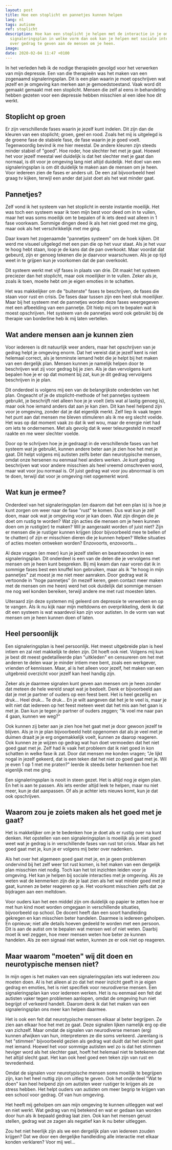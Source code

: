 ```yaml
---
layout: post
title: Hoe een stoplicht en pannetjes kunnen helpen
lang: nl
tags: autisme
ref: stoplicht
description: Hoe kan een stoplicht je helpen met de interactie in je omgeving. Een
  signaleringsplan in welke vorm dan ook kan je helpen met sociale interactie en uitleg
  over gedrag te geven aan de mensen om je heen.
image:
date: 2020-02-04 11:47 +0100
---
```

In het verleden heb ik de nodige therapieën gevolgd voor het verwerken van mijn depressie. Een van die therapieën was het maken van een zogenaamd signaleringsplan. Dit is een plan waarin je moet opschrijven wat jezelf en je omgeving kan merken aan je gemoedstoestand. Vaak word dit gemaakt gemaakt met een stoplicht. Mensen die zelf al eens in behandeling hebben gezeten voor een depressie hebben misschien al een idee hoe dit werkt.

## Stoplicht op groen

Er zijn verschillende fases waarin je jezelf kunt indelen. Dit zijn dan de kleuren van een stoplicht; groen, geel en rood. Zoals het mij is uitgelegd is de groene fase de stabiele fase, de fase waarin je je goed voelt. Tegenwoordig bevind ik me hier meestal. De andere kleuren zijn steeds minder stabiel of "goed". Hoe roder, hoe slechter het met je gaat. Hoewel het voor jezelf meestal wel duidelijk is dat het slechter met je gaat dan normaal, is dit voor je omgeving lang niet altijd duidelijk. Het doel van een signaleringsplan is om dit duidelijk te maken aan de mensen om je heen. Voor iedereen zien de fases er anders uit. De een zal bijvoorbeeld heel graag tv kijken, terwijl een ander dat juist doet als het wat minder gaat.

## Pannetjes?

Zelf vond ik het systeem van het stoplicht in eerste instantie moeilijk. Het was toch een systeem waar ik toen mijn best voor deed om in te vullen, maar het was soms moeilijk om te bepalen of ik iets deed wat alleen in 1 fase voorkwam. Sommige dingen deed ik als het niet goed met me ging, maar ook als het verschrikkelijk met me ging.

Daar kwam het zogenaamde "pannetjes systeem" om de hoek kijken. Dit werd me visueel uitgelegd met een pan die op het vuur staat. Als je het vuur te hoog hebt staan, loop je de kans dat de pan overkookt. Maar voordat dat gebeurd, zijn er genoeg tekenen die je daarvoor waarschuwen. Als je op tijd weet in te grijpen kun je voorkomen dat de pan overkookt.

Dit systeem werkt met vijf fases in plaats van drie. Dit maakt het systeem preciezer dan het stoplicht, maar ook moeilijker in te vullen. Zeker als je, zoals ik toen, moeite hebt om je eigen emoties in te schatten.

Het was makkelijker om de "buitenste" fases te beschrijven, de fases die staan voor rust en crisis. De fases daar tussen zijn een heel stuk moeilijker. Maar bij het systeem met de pannetjes worden deze fases weergegeven met een afbeelding van een pannetje. Dit hielp mij om te bepalen wat ik moest opschrijven. Het systeem van de pannetjes word ook gebruikt bij de therapie van borderline heb ik mij laten vertellen.

## Wat andere mensen aan je kunnen zien
Voor iedereen is dit natuurlijk weer anders, maar het opschrijven van je gedrag helpt je omgeving enorm. Dat het vereist dat je jezelf kent is niet helemaal correct, als je tenminste iemand hebt die je helpt bij het maken van een dergelijk plan. Mensen kunnen je namelijk helpen door te beschrijven wat zij voor gedrag bij je zien. Als je dan vervolgens kunt bepalen hoe je er op dat moment bij zat, kun je dit gedrag vervolgens beschrijven in je plan.

Dit onderdeel is volgens mij een van de belangrijkste onderdelen van het plan. Ongeacht of je de stoplicht-methode of het pannetjes systeem gebruikt, je beschrijft niet alleen hoe je je voelt (iets wat al lastig genoeg is), maar ook hoe iemand anders dat aan je kan zien. Dit kan heel helpend zijn voor je omgeving, zonder dat je dat eigenlijk merkt. Zelf liep ik vaak tegen het punt aan dat mensen me bleven stimuleren als ik me erg slecht voelde. Het was op dat moment vaak zo dat ik wel wou, maar de energie niet had om iets te ondernemen. Met als gevolg dat ik weer teleurgesteld in mezelf raakte en me weer slechter voelde.

Door op te schrijven hoe je je gedraagt in de verschillende fases van het systeem wat je gebruikt, kunnen andere beter aan je zien hoe het met je gaat. Dit helpt volgens mij autisten zelfs beter dan neurotypische mensen, omdat onze hersenen nu eenmaal heel anders werken. Je kunt gedrag beschrijven wat voor andere misschien als heel vreemd omschreven word, maar wat voor jou normaal is. Of juist gedrag wat voor jou abnormaal is om te doen, terwijl dat voor je omgeving niet opgemerkt word.

## Wat kun je ermee?
Onderdeel van het signaleringsplan (en daarom dat het een plan is) is hoe je kunt zorgen om weer naar de fase "rust" te komen. Dus wat kun je zelf doen, maar ook wat je omgeving voor je kan doen. Wat zijn dingen die je doet om rustig te worden? Wat zijn acties die mensen om je heen kunnen doen om je rustig(er) te maken? Wil je aangeraakt worden of juist niet? Zijn er mensen die je rustiger kunnen krijgen (door bijvoorbeeld mee te bellen of te chatten) of zijn er misschien dieren die je kunnen helpen? Welke situaties of acties moeten ontweken worden? Enzovoorts, enzovoorts...

Al deze vragen (en meer) kun je jezelf stellen en beantwoorden in een signaleringsplan. Dit onderdeel is een van de delen die je vervolgens met mensen om je heen kunt bespreken. Bij mij kwam dan naar voren dat ik in sommige fases best een knuffel kon gebruiken, maar als ik "te hoog in mijn pannetjes" zat moest je me niet meer aanraken. Door gedrag wat ik vertoonde in "hoge pannetjes" (in mezelf keren, geen contact meer maken met de mensen om me heen) werd het ook duidelijk dat sommige mensen me nog wel konden bereiken, terwijl andere me met rust moesten laten.

Uiteraard zijn deze systemen mij geleerd om depressie te verwerken en op te vangen. Als ik nu kijk naar mijn meltdowns en overprikkeling, denk ik dat dit een systeem is wat waardevol kan zijn voor autisten. In de vorm van wat mensen om je heen kunnen doen of laten.

## Heel persoonlijk
Een signaleringsplan is heel persoonlijk. Het meest uitgebreide plan is heel intiem en zal niet makkelijk te delen zijn. Dit hoeft ook niet. Volgens mij kun je best dit meest gedetailleerde plan "uitkleden" en censureren om het met anderen te delen waar je minder intiem mee bent, zoals een werkgever, vrienden of kennissen. Maar, al is het alleen voor jezelf, het maken van een uitgebreid overzicht voor jezelf kan heel handig zijn.

Zeker als je daarmee signalen kunt geven aan mensen om je heen zonder dat meteen de hele wereld snapt wat je bedoelt. Denk er bijvoorbeeld aan dat je met je partner of ouders op een feest bent. Het is heel gezellig en druk... Heel druk... Te druk... En je wilt aangeven dat het je te veel is, maar je wilt niet dat iedereen op het feest meteen weet dat het mis aan het gaan is met je. Dan kun je tegen je partner of ouders zeggen; "Ik voel me naar pan 4 gaan, kunnen we weg?"

Ook kunnen zij beter aan je zien hoe het gaat met je door gewoon jezelf te blijven. Als je in je plan bijvoorbeeld hebt opgenomen dat als je veel met je duimen draait je je erg ongemakkelijk voelt, kunnen ze daarop reageren. Ook kunnen ze je wijzen op gedrag wat hun doet vermoeden dat het niet goed gaat met je. Zelf had ik vaak het probleem dat ik niet goed in kon schatten in welke fase ik zat. Door dat mensen me konden vragen; "Je lijkt nogal in jezelf gekeerd, dat is een teken dat het niet zo goed gaat met je. Wil je even 1 op 1 met me praten?" leerde ik steeds beter herkennen hoe het eigenlijk met me ging.

Een signaleringsplan is nooit in steen gezet. Het is altijd nog je eigen plan. En het is aan te passen. Als iets eerder altijd leek te helpen, maar nu niet meer, kun je dat aanpassen. Of als je achter iets nieuws komt, kun je dat ook opschrijven.

## Waarom zou je zoiets maken als het goed met je gaat?
Het is makkelijker om je te bedenken hoe je doet als er rustig over na kunt denken. Het opstellen van een signaleringsplan is moeilijk als je niet goed weet wat je gedrag is in verschillende fases van rust tot crisis. Maar als het goed gaat met je, kun je er volgens mij beter over nadenken.

Als het over het algemeen goed gaat met je, en je geen problemen ondervind bij het zelf weer tot rust komen, is het maken van een dergelijk plan misschien niet nodig. Toch kan het tot inzichten leiden voor je omgeving. Het kan je helpen bij sociale interacties met je omgeving. Als ze weten wat de kenmerken zijn die je laat zien als het wat minder goed met je gaat, kunnen ze beter reageren op je. Het voorkomt misschien zelfs dat ze bijdragen aan een meltdown.

Voor ouders kan het een middel zijn om duidelijk op papier te zetten hoe er met hun kind moet worden omgegaan in verschillende situaties, bijvoorbeeld op school. De docent heeft dan een soort handleiding gekregen en kan misschien beter handelen. Daarmee is iedereen geholpen. En opnieuw; niet alle details hoeven gedeeld te worden met een persoon. Dit is aan de autist om te bepalen wat mensen wel of niet weten. Daarbij moet ik wel zeggen, hoe meer mensen weten hoe beter ze kunnen handelen. Als ze een signaal niet weten, kunnen ze er ook niet op reageren.

## Maar waarom "moeten" wij dit doen en neurotypische mensen niet?
In mijn ogen is het maken van een signaleringsplan iets wat iedereen zou moeten doen. Al is het alleen al zo dat het meer inzicht geeft in je eigen gedrag en emoties, het is niet specifiek voor neurodiverse mensen. Een signaleringsplan kan voor iedereen werken. Het is nu eenmaal een feit dat autisten vaker tegen problemen aanlopen, omdat de omgeving hun niet begrijpt of verkeerd handelt. Daarom denk ik dat het maken van een signaleringsplan ons meer kan helpen daarmee.

Het is ook een feit dat neurotypische mensen elkaar al beter begrijpen. Ze zien aan elkaar hoe het met ze gaat. Deze signalen lijken namelijk erg op die van zichzelf. Maar omdat de signalen van neurodiverse mensen (erg) kunnen afwijken van hun, interpreteren ze die soms verkeerd. Jarenlang is het "stimmen" bijvoorbeeld gezien als gedrag wat duidt dat het slecht gaat met iemand. Hoewel het voor sommige autisten wel zo is dat het stimmen heviger word als het slechter gaat, hoeft het helemaal niet te betekenen dat het altijd slecht gaat. Het kan ook heel goed een teken zijn van rust en tevredenheid.

Omdat de signalen voor neurotypische mensen soms moeilijk te begrijpen zijn, kan het heel nuttig zijn om uitleg te geven. Ook het onderdeel "Wat te doen" kan heel helpend zijn om autisten weer rustiger te krijgen als ze stress hebben. Het helpt ouders van autisten om meer begrip te krijgen van een school voor gedrag. Of van hun omgeving.

Het heeft mij geholpen om aan mijn omgeving te kunnen uitleggen wat wel en niet werkt. Wat gedrag van mij betekend en wat er gedaan kan worden door hun als ik bepaald gedrag laat zien. Ook kan het mensen gerust stellen, gedrag wat ze zagen als negatief kan ik nu beter uitleggen.

Zou het niet heerlijk zijn als we een dergelijk plan van iedereen zouden krijgen? Dat we door een dergelijke handleiding alle interactie met elkaar konden verklaren? Voor mij wel...
